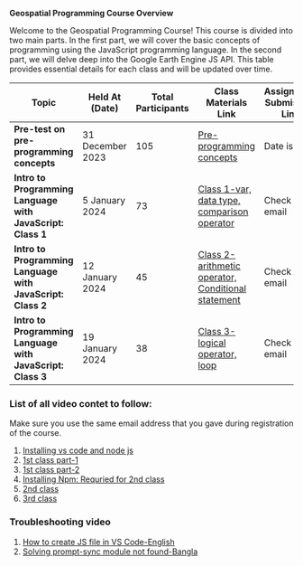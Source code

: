 
**Geospatial Programming Course Overview**

Welcome to the Geospatial Programming Course! This course is divided into two main parts. In the first part, we will cover the basic concepts of programming using the JavaScript programming language. In the second part, we will delve deep into the Google Earth Engine JS API. This table provides essential details for each class and will be updated over time.

| Topic                                | Held At (Date)      | Total Participants | Class Materials Link                                  | Assignment Submission Link | Class Language |
| ------------------------------------ | -------------------- | ------------------- | ------------------------------------------------------ | -------------------------- | --------------- |
| **Pre-test on pre-programming concepts** | 31 December 2023    | 105                 | [Pre-programming concepts](pre-prog-basic.md)          | Date is over     | English         |
| **Intro to Programming Language with JavaScript: Class 1**| 5 January 2024           | 73   | [Class 1-var, data type, comparison operator](intro-to-programming-with-js-class1.md)                                    | Check your email     | English  |
| **Intro to Programming Language with JavaScript: Class 2**| 12 January 2024           | 45   | [Class 2- arithmetic operator, Conditional statement](conditional-statements-class2.md)                                    | Check your email     | Bangla  |
| **Intro to Programming Language with JavaScript: Class 3**| 19 January 2024           | 38   | [Class 3- logical operator, loop](logical-operator-loop-class3.md)                                    | Check your email     | Bangla  |

### **List of all video contet to follow:** 
Make sure you use the same email address that you gave during registration of the course. 

1.  [Installing vs code and node js](https://youtu.be/Q1DB41aiV4Y?si=AYn20G9hmRctcNeJ)
2.  [1st class part-1](https://drive.google.com/file/d/1Y1OiFRidijEs7S_u3yhuocXJkin_JXWP/view?usp=drive_link)
3.  [1st class part-2]((https://drive.google.com/file/d/1jBoXTfc0hzYxJj92jcmAUUX1tg5Lnu3-/view?usp=drive_link))
4.  [Installing Npm: Requried for 2nd class ](https://youtu.be/AqVNAOXOSN0)
5.  [2nd class](https://youtu.be/2oPc2RAzAt0)
6.  [3rd class](https://youtu.be/TfZvwFouCjE)

### Troubleshooting video 

1. [How to create JS file in VS Code-English](https://youtu.be/Fw851CKuyCM) 
2. [Solving prompt-sync module not found-Bangla](https://www.youtube.com/watch?v=doIYvq4ZJxA&t=8s)